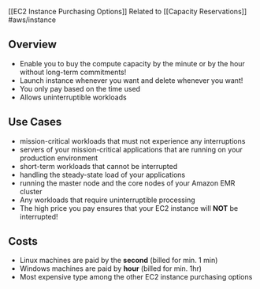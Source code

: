 [[EC2 Instance Purchasing Options]]
Related to [[Capacity Reservations]]
#aws/instance 

## Overview

- Enable you to buy the compute capacity by the minute or by the hour without long-term commitments!
- Launch instance whenever you want and delete whenever you want!
- You only pay based on the time used 
- Allows uninterruptible workloads

## Use Cases

- mission-critical workloads that must not experience any interruptions
- servers of your mission-critical applications that are running on your production environment
- short-term workloads that cannot be interrupted
- handling the steady-state load of your applications
- running the master node and the core nodes of your Amazon EMR cluster
- Any workloads that require uninterruptible processing
- The high price you pay ensures that your EC2 instance will **NOT** be interrupted!

## Costs

- Linux machines are paid by the **second** (billed for min. 1 min)
- Windows machines are paid by **hour** (billed for min. 1hr)
- Most expensive type among the other EC2 instance purchasing options


